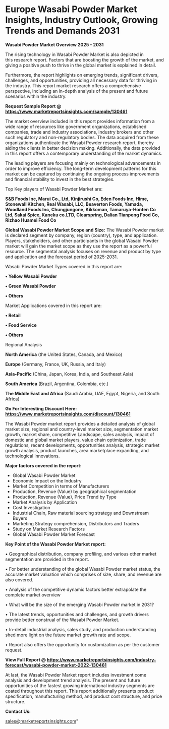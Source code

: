 # Europe Wasabi Powder Market Insights, Industry Outlook, Growing Trends and Demands 2031

<Strong> Wasabi Powder Market Overview 2025 - 2031</strong>

The rising technology in Wasabi Powder Market is also depicted in this research report. Factors that are boosting the growth of the market, and giving a positive push to thrive in the global market is explained in detail.

Furthermore, the report highlights on emerging trends, significant drivers, challenges, and opportunities, providing all necessary data for thriving in the industry. This report market research offers a comprehensive perspective, including an in-depth analysis of the present and future scenarios within the industry.

<strong>Request Sample Report @ <a href=https://www.marketreportsinsights.com/sample/130461>https://www.marketreportsinsights.com/sample/130461</a></strong>

The market overview included in this report provides information from a wide range of resources like government organizations, established companies, trade and industry associations, industry brokers and other such regulatory and non-regulatory bodies. The data acquired from these organizations authenticate the Wasabi Powder research report, thereby aiding the clients in better decision making. Additionally, the data provided in this report offers a contemporary understanding of the market dynamics.

The leading players are focusing mainly on technological advancements in order to improve efficiency. The long-term development patterns for this market can be captured by continuing the ongoing process improvements and financial stability to invest in the best strategies.

Top Key players of Wasabi Powder Market are:

<strong>S&B Foods Inc, Marui Co., Ltd, Kinjirushi Co, Eden Foods Inc, Hime, Stonewall Kitchen, Real Wasabi, LLC, Beaverton Foods, Yamada, Woodland Foods Inc, Chungjungone, Kikkoman, Tamaruya-Honten Co Ltd, Sakai Spice, Kaneku co.LTD, Clearspring, Dalian Tianpeng Food Co, Rizhao Huamei Food Co</strong>

<strong><b>Global Wasabi Powder Market Scope and Size:</b></strong>
The Wasabi Powder market is declared segment by company, region (country), type, and application. Players, stakeholders, and other participants in the global Wasabi Powder market will gain the market scope as they use the report as a powerful resource. The segmental analysis focuses on revenue and product by type and application and the forecast period of 2025-2031.

Wasabi Powder Market Types covered in this report are:

<strong>• Yellow Wasabi Powder

• Green Wasabi Powder

• Others</strong>

Market Applications covered in this report are:

<strong>• Retail

• Food Service

• Others</strong> 

Regional Analysis

<strong>North America</strong> (the United States, Canada, and Mexico)

<strong>Europe</strong> (Germany, France, UK, Russia, and Italy)

<strong>Asia-Pacific</strong> (China, Japan, Korea, India, and Southeast Asia)

<strong>South America</strong> (Brazil, Argentina, Colombia, etc.)

<strong>The Middle East and Africa</strong> (Saudi Arabia, UAE, Egypt, Nigeria, and South Africa)

<strong>Go For Interesting Discount Here: <a href=https://www.marketreportsinsights.com/discount/130461>https://www.marketreportsinsights.com/discount/130461</a></strong>

The Wasabi Powder market report provides a detailed analysis of global market size, regional and country-level market size, segmentation market growth, market share, competitive Landscape, sales analysis, impact of domestic and global market players, value chain optimization, trade regulations, recent developments, opportunities analysis, strategic market growth analysis, product launches, area marketplace expanding, and technological innovations.

<strong><b>Major factors covered in the report:</b></strong>
<ul>
  <li>Global Wasabi Powder Market </li>
  <li>Economic Impact on the Industry</li>
  <li>Market Competition in terms of Manufacturers</li>
  <li>Production, Revenue (Value) by geographical segmentation</li>
  <li>Production, Revenue (Value), Price Trend by Type</li>
  <li>Market Analysis by Application</li>
  <li>Cost Investigation</li>
  <li>Industrial Chain, Raw material sourcing strategy and Downstream Buyers</li>
  <li>Marketing Strategy comprehension, Distributors and Traders</li>
  <li>Study on Market Research Factors</li>
  <li>Global Wasabi Powder Market Forecast</li>
</ul>

<strong><b>Key Point of the Wasabi Powder Market report:</b></strong>

• Geographical distribution, company profiling, and various other market segmentation are provided in the report.

• For better understanding of the global Wasabi Powder market status, the accurate market valuation which comprises of size, share, and revenue are also covered.

• Analysis of the competitive dynamic factors better extrapolate the complete market overview

• What will be the size of the emerging Wasabi Powder market in 2031?

• The latest trends, opportunities and challenges, and growth drivers provide better construal of the Wasabi Powder Market.

• In-detail industrial analysis, sales study, and production understanding shed more light on the future market growth rate and scope.

• Report also offers the opportunity for customization as per the customer request.

<strong><b>View Full Report @ <a href=https://www.marketreportsinsights.com/industry-forecast/wasabi-powder-market-2022-130461>https://www.marketreportsinsights.com/industry-forecast/wasabi-powder-market-2022-130461</a></b></strong>


At last, the Wasabi Powder Market report includes investment come analysis and development trend analysis. The present and future opportunities of the fastest growing international industry segments are coated throughout this report. This report additionally presents product specification, manufacturing method, and product cost structure, and price structure.

<strong>Contact Us:</strong>

sales@marketreportsinsights.com"
